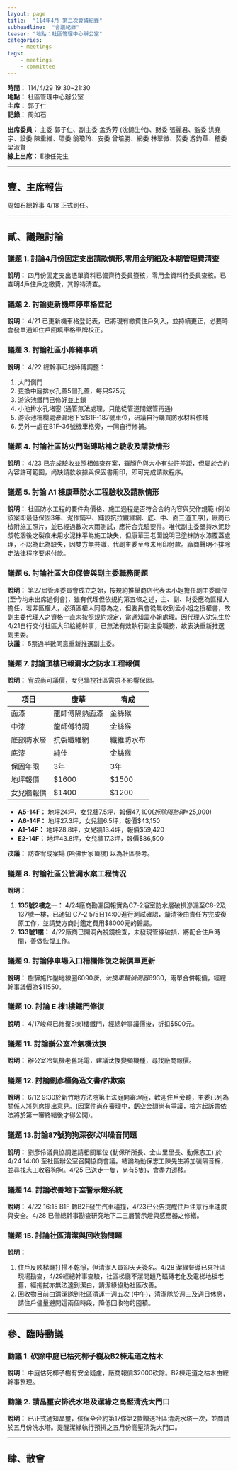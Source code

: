 ```yaml
---
layout: page
title:  "114年4月 第二次會議紀錄"
subheadline:  "會議紀錄"
teaser: "地點：社區管理中心辦公室"
categories:
    - meetings
tags:
    - meetings
    - committee
---
```

**時間：** 114/4/29 19:30~21:30<br>
**地點：** 社區管理中心辦公室<br>
**主席：** 郭子仁<br>
**記錄：** 周如石<br>

**出席委員：** 主委 郭子仁、副主委 孟秀芳 (沈錦生代)、財委 張麗君、監委 洪堯宇、設委 陳重維、環委 翁瓊玲、安委 曾培勝、網委 林翠微、契委 游鈞華、稽委 梁淑賢<br>
**線上出席：** E棟任先生<br>

---
## 壹、主席報告

周如石總幹事 4/18 正式到任。

---
## 貳、議題討論

### 議題 1. 討論4月份固定支出請款情形,零用金明細及本期管理費清查
**說明：** 四月份固定支出憑單資料已備齊待委員簽核，零用金資料待委員查核。已查明4戶住戶之繳費，其餘待清查。<br>

### 議題 2. 討論更新機車停車格登記
**說明：** 4/21 已更新機車格登記表，已將現有繳費住戶列入，並持續更正，必要時會發單通知住戶回填車格車牌校正。<br>

### 議題 3. 討論社區小修繕事項
**說明：** 4/22 總幹事已找師傅調整：<br>
1. 大門側門
2. 更換中庭排水孔蓋5個孔蓋，每只$75元
3. 游泳池鐵門已修好並上鎖
4. 小池排水孔堵塞 (通管無法處理，只能從管道間鋸管再通)
5. 游泳池柵欄處滲漏地下室B1F-187號車位，研議自行購買防水材料修補
6. 另外一處在B1F-36號機車格旁，一同自行修補。

### 議題 4. 討論社區防火門磁磚貼補之驗收及請款情形
**說明：** 4/23 已完成驗收並照相備查在案，雖顏色與大小有些許差距，但屬於合約內容許可範圍，尚缺請款收據與保固書用印，即可完成請款程序。

### 議題 5. 討論 A1 棟康華防水工程驗收及請款情形
**說明：** 社區防水工程的要件為價格、施工過程是否符合合約內容與契作規範 (例如該案即最低保固3年、泥作鋪平、鋪設抗拉纖維網、底、中、面三道工序)，廠商已檢附施工照片，並已經過數次大雨測試，應符合完驗要件。唯代副主委堅持水泥砂漿乾涸後之裂痕未用水泥抹平為施工缺失，但康華王老闆說明已塗抹防水漆覆蓋處理，不認為此為缺失，因雙方無共識，代副主委至今未用印付款。廠商聲明不排除走法律程序要求付款。

### 議題 6. 討論社區大印保管與副主委職務問題
**說明：** 第27屆管理委員會成立之始，按規約推舉商店代表孟小姐擔任副主委職位 (至今均未出席過例會)，雖有代理但依規約第五條之述，主、副、財委應為區權人擔任，若非區權人，必須區權人同意為之，但委員會從無收到孟小姐之授權書，故副主委代理人之資格一直未按照規約規定，當通知孟小姐處理。因代理人沈先生於4/21自行交付社區大印給總幹事，已無法有效執行副主委職務，故表決重新推選副主委。<br>
**決議：** 5票過半數同意重新推選副主委。<br>

### 議題 7. 討論頂樓已報漏水之防水工程報價
**說明：** 宥成尚可議價，女兒牆視社區需求不影響保固。<br>

| 項目         | 康華             | 宥成         |
|--------------|------------------|--------------|
| 面漆         | 龍師傅隔熱面漆 | 金絲猴       |
| 中漆         | 龍師傅特調     | 金絲猴       |
| 底部防水層   | 抗裂纖維網     | 纖維防水布   |
| 底漆         | 純佳             | 金絲猴       |
| 保固年限     | 3年              | 3年          |
| 地坪報價     | $1600            | $1500        |
| 女兒牆報價   | $1400            | $1200        |

*   **A5-14F：** 地坪24坪，女兒牆7.5坪，報價$47,100 (拆除隔熱磚+$25,000)
*   **A6-14F：** 地坪27.3坪，女兒牆6.5坪，報價$43,150
*   **A1-14F：** 地坪28.8坪，女兒牆13.4坪，報價$59,420
*   **E2-14F：** 地坪43.8坪，女兒牆17.3坪，報價$86,500

**決議：** 訪查宥成案場 (哈佛世家頂樓) 以為社區參考。<br>

### 議題 8. 討論社區公管漏水案工程情況
**說明：**<br>
1.  **135號2樓之一：** 4/24廠商勘漏回報實為C7-2浴室防水層破損滲漏至C8-2及137號一樓，已通知 C7-2 5/5日14:00進行測試確認，釐清後由責任方完成復原工作，並請雙方商討鑑定費用$8000元的歸屬。
2.  **133號1樓：** 4/22廠商已開洞內視鏡檢查，未發現管線破損，將配合住戶時間，善做恢復工作。

### 議題 9. 討論停車場入口柵欄修復之報價單更新
**說明：** 樹驊施作壓地線圈$6090後，汰換車輛偵測器$6930，兩單合併報價，經總幹事議價為$11550。<br>

### 議題 10. 討論 E 棟1樓鐵門修復
**說明：** 4/17峻翔已修復E棟1樓鐵門，經總幹事議價後，折扣$500元。<br>

### 議題 11. 討論辦公室冷氣機汰換
**說明：** 辦公室冷氣機老舊耗電，建議汰換變頻機種，尋找廠商報價。<br>

### 議題 12. 討論劉彥槿偽造文書/詐欺案
**說明：** 6/12 9:30於新竹地方法院第七法庭開審理庭，歡迎住戶旁聽，主委已列為關係人將列席提出意見。(因案件尚在審理中，虧空金額尚有爭議，檢方起訴書依法將於第一審終結後才得公開)。<br>

### 議題 13.討論87號狗狗深夜吠叫噪音問題
**說明：** 劉彥伶議員協調邀請相關單位 (動保所所長、金山里里長、動保志工) 於4/24 14:00 至社區辦公室召開協商會議。結論為動保志工陳先生將加裝隔音棉，並尋找志工收容狗狗。4/25 已送走一隻，尚有5隻)，會盡力遷移。<br>

### 議題 14. 討論改善地下室警示燈系統
**說明：** 4/22 16:15 B1F 轉B2F發生汽車碰撞，4/23已公告提醒住戶注意行車速度與安全。4/28 已偕總幹事勘查研究地下二三層警示燈與感應器之修繕。<br>

### 議題 15. 討論社區清潔與回收物問題
**說明：** <br>
1.  住戶反映梯廳打掃不乾淨，但清潔人員卻天天簽名。4/28 潔緣督導已來社區現場勘查，4/29經總幹事查驗，社區梯廳不潔問題乃磁磚老化及電梯地板老舊，經拖拭亦無法達到潔白，請潔緣協助社區改善。
2.  回收物目前由清潔隊到社區清運一週五次 (中午)，清潔隊於週三及週日休息，請住戶儘量避開這兩個時段，降低回收物的囤積。

---
## 參、臨時動議

### 動議 1. 砍除中庭已枯死椰子樹及B2棟走道之枯木
**說明：** 中庭估死椰子樹有安全疑慮，廠商報價$2000砍除。B2棟走道之枯木由總幹事整理。

### 動議 2. 請晶璽安排洗水塔及潔緣之高壓清洗大門口
**說明：** 已正式通知晶璽，依保全合約第17條第2款贈送社區清洗水塔一次，並商請於五月份洗水塔。提醒潔緣執行預排之五月份高壓清洗大門口。

---
## 肆、散會
